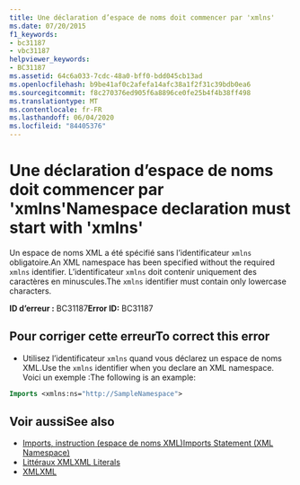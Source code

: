 ```yaml
---
title: Une déclaration d’espace de noms doit commencer par 'xmlns'
ms.date: 07/20/2015
f1_keywords:
- bc31187
- vbc31187
helpviewer_keywords:
- BC31187
ms.assetid: 64c6a033-7cdc-48a0-bff0-bdd045cb13ad
ms.openlocfilehash: b9be41af0c2afefa14afc38a1f2f31c39bdb0ea6
ms.sourcegitcommit: f8c270376ed905f6a8896ce0fe25b4f4b38ff498
ms.translationtype: MT
ms.contentlocale: fr-FR
ms.lasthandoff: 06/04/2020
ms.locfileid: "84405376"
---
```

# <a name="namespace-declaration-must-start-with-xmlns"></a><span data-ttu-id="79caf-102">Une déclaration d’espace de noms doit commencer par 'xmlns'</span><span class="sxs-lookup"><span data-stu-id="79caf-102">Namespace declaration must start with 'xmlns'</span></span>
<span data-ttu-id="79caf-103">Un espace de noms XML a été spécifié sans l’identificateur `xmlns` obligatoire.</span><span class="sxs-lookup"><span data-stu-id="79caf-103">An XML namespace has been specified without the required `xmlns` identifier.</span></span> <span data-ttu-id="79caf-104">L’identificateur `xmlns` doit contenir uniquement des caractères en minuscules.</span><span class="sxs-lookup"><span data-stu-id="79caf-104">The `xmlns` identifier must contain only lowercase characters.</span></span>  
  
 <span data-ttu-id="79caf-105">**ID d’erreur :** BC31187</span><span class="sxs-lookup"><span data-stu-id="79caf-105">**Error ID:** BC31187</span></span>  
  
## <a name="to-correct-this-error"></a><span data-ttu-id="79caf-106">Pour corriger cette erreur</span><span class="sxs-lookup"><span data-stu-id="79caf-106">To correct this error</span></span>  
  
- <span data-ttu-id="79caf-107">Utilisez l’identificateur `xmlns` quand vous déclarez un espace de noms XML.</span><span class="sxs-lookup"><span data-stu-id="79caf-107">Use the `xmlns` identifier when you declare an XML namespace.</span></span> <span data-ttu-id="79caf-108">Voici un exemple :</span><span class="sxs-lookup"><span data-stu-id="79caf-108">The following is an example:</span></span>
  
```vb  
Imports <xmlns:ns="http://SampleNamespace">  
```  
  
## <a name="see-also"></a><span data-ttu-id="79caf-109">Voir aussi</span><span class="sxs-lookup"><span data-stu-id="79caf-109">See also</span></span>

- [<span data-ttu-id="79caf-110">Imports, instruction (espace de noms XML)</span><span class="sxs-lookup"><span data-stu-id="79caf-110">Imports Statement (XML Namespace)</span></span>](../language-reference/statements/imports-statement-xml-namespace.md)
- [<span data-ttu-id="79caf-111">Littéraux XML</span><span class="sxs-lookup"><span data-stu-id="79caf-111">XML Literals</span></span>](../language-reference/xml-literals/index.md)
- [<span data-ttu-id="79caf-112">XML</span><span class="sxs-lookup"><span data-stu-id="79caf-112">XML</span></span>](../programming-guide/language-features/xml/index.md)
